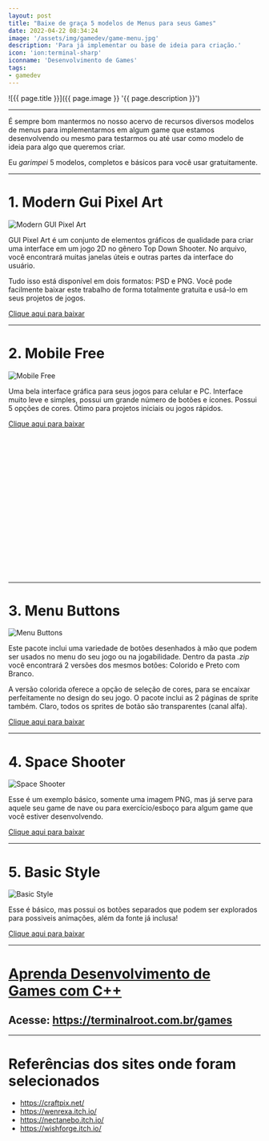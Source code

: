 ```yaml
---
layout: post
title: "Baixe de graça 5 modelos de Menus para seus Games"
date: 2022-04-22 08:34:24
image: '/assets/img/gamedev/game-menu.jpg'
description: 'Para já implementar ou base de ideia para criação.'
icon: 'ion:terminal-sharp'
iconname: 'Desenvolvimento de Games'
tags:
- gamedev
---
```


![{{ page.title }}]({{ page.image }} '{{ page.description }}')

---

É sempre bom mantermos no nosso acervo de recursos diversos modelos de menus para implementarmos em algum game que estamos desenvolvendo ou mesmo para testarmos ou até usar como modelo de ideia para algo que queremos criar.

Eu *garimpei* 5 modelos, completos e básicos para você usar gratuitamente.

---

# 1. Modern Gui Pixel Art
![Modern GUI Pixel Art](/assets/img/gamedev/menus/1.jpg) 

GUI Pixel Art é um conjunto de elementos gráficos de qualidade para criar uma interface em um jogo 2D no gênero Top Down Shooter. No arquivo, você encontrará muitas janelas úteis e outras partes da interface do usuário.

Tudo isso está disponível em dois formatos: PSD e PNG. Você pode facilmente baixar este trabalho de forma totalmente gratuita e usá-lo em seus projetos de jogos.

<a href="/downs/menus/1-craftpix-852098-free-tds-modern-gui-pixel-art.zip" class="btn btn-danger btn-lg">Clique aqui para baixar</a>

---

# 2. Mobile Free
![Mobile Free](/assets/img/gamedev/menus/2.jpg) 

Uma bela interface gráfica para seus jogos para celular e PC. Interface muito leve e simples, possui um grande número de botões e ícones. Possui 5 opções de cores. Ótimo para projetos iniciais ou jogos rápidos.

<a href="/downs/menus/2-WenrexaUIMobileN4_OnlyPng.zip" class="btn btn-warning btn-lg">Clique aqui para baixar</a>


<!-- SQUARE - GAMES ROOT -->
<script async src="//pagead2.googlesyndication.com/pagead/js/adsbygoogle.js"></script>
<ins class="adsbygoogle"
style="display:inline-block;width:336px;height:280px"
data-ad-client="ca-pub-2838251107855362"
data-ad-slot="5351066970"></ins>
<script>
(adsbygoogle = window.adsbygoogle || []).push({});
</script>

---

# 3. Menu Buttons
![Menu Buttons](/assets/img/gamedev/menus/3.gif) 

Este pacote inclui uma variedade de botões desenhados à mão que podem ser usados no menu do seu jogo ou na jogabilidade. Dentro da pasta *.zip* você encontrará 2 versões dos mesmos botões: Colorido e Preto com Branco.

A versão colorida oferece a opção de seleção de cores, para se encaixar perfeitamente no design do seu jogo. O pacote inclui as 2 páginas de sprite também. Claro, todos os sprites de botão são transparentes (canal alfa).

<a href="/downs/menus/3-space-stream-overlay-game-twitch-ui-frames-set.zip" class="btn btn-primary btn-lg">Clique aqui para baixar</a>

---

# 4. Space Shooter
![Space Shooter](/assets/img/gamedev/menus/4-Space-Shooter-UI7.jpg) 

Esse é um exemplo básico, somente uma imagem PNG, mas já serve para aquele seu game de nave ou para exercício/esboço para algum game que você estiver desenvolvendo.

<a href="/downs/menus/4.zip" class="btn btn-dark btn-lg">Clique aqui para baixar</a>

---

# 5. Basic Style
![Basic Style](/assets/img/gamedev/menus/5.png) 

Esse é básico, mas possui os botões separados que podem ser explorados para possiveis animações, além da fonte já inclusa!

<a href="/downs/menus/5-basic-buttons.zip" class="btn btn-info btn-lg">Clique aqui para baixar</a>

---

# [Aprenda Desenvolvimento de Games com C++](https://terminalroot.com.br/games)
## Acesse: <https://terminalroot.com.br/games>

---

# Referências dos sites onde foram selecionados
+ <https://craftpix.net/>
+ <https://wenrexa.itch.io/>
+ <https://nectanebo.itch.io/>
+ <https://wishforge.itch.io/>


<!-- EASTER EGGS
1. <https://craftpix.net/freebies/free-tds-modern-gui-pixel-art/>
2. <https://wenrexa.itch.io/uimobile-free>
3. <https://nectanebo.itch.io/menu-buttons>
5. [https://wishforge.itch.io/gdevelop-animated-buttons-example](https://wishforge.itch.io/gdevelop-animated-buttons-example)
-->



